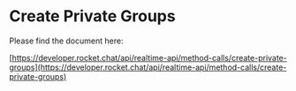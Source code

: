 # Create Private Groups

Please find the document here: 

[https://developer.rocket.chat/api/realtime-api/method-calls/create-private-groups](https://developer.rocket.chat/api/realtime-api/method-calls/create-private-groups)

